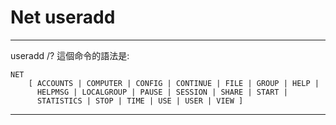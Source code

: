 # Net useradd

---
useradd /?
這個命令的語法是:

    NET
        [ ACCOUNTS | COMPUTER | CONFIG | CONTINUE | FILE | GROUP | HELP |
          HELPMSG | LOCALGROUP | PAUSE | SESSION | SHARE | START |
          STATISTICS | STOP | TIME | USE | USER | VIEW ]
---
